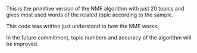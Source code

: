 This is the primitive version of the NMF algorithm with just 20 topics and gives most used words of the related topic according to the sample. 

This code was written just understand to how the NMF works.

In the future commitment, topic numbers and accuracy of the algorithm will be improved.
